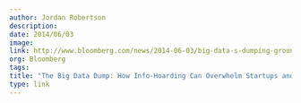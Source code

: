 ```yaml
---
author: Jordan Robertson
description:
date: 2014/06/03
image:
link: http://www.bloomberg.com/news/2014-06-03/big-data-s-dumping-grounds-how-hoarding-hinders-startups-to-spy-agencies.html
org: Bloomberg
tags:
title: "The Big Data Dump: How Info-Hoarding Can Overwhelm Startups and Spy Agencies"
type: link
---
```

